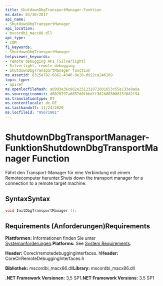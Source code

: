 ```yaml
---
title: ShutdownDbgTransportManager-Funktion
ms.date: 03/30/2017
api_name:
- ShutdownDbgTransportManager
api_location:
- mscordbi_macx86.dll
api_type:
- COM
f1_keywords:
- ShutdownDbgTransportManager
helpviewer_keywords:
- remote debugging API [Silverlight]
- Silverlight, remote debugging
- ShutdownDbgTransportManager function
ms.assetid: 6325a782-6862-4346-8e20-d922ca246169
topic_type:
- apiref
ms.openlocfilehash: a8993a36c082e251231872881653c55e133e8a8a
ms.sourcegitcommit: d8020797a6657d0fbbdff362b80300815f682f94
ms.translationtype: MT
ms.contentlocale: de-DE
ms.lasthandoff: 11/24/2020
ms.locfileid: "95671901"
---
```

# <a name="shutdowndbgtransportmanager-function"></a><span data-ttu-id="aeb78-102">ShutdownDbgTransportManager-Funktion</span><span class="sxs-lookup"><span data-stu-id="aeb78-102">ShutdownDbgTransportManager Function</span></span>

<span data-ttu-id="aeb78-103">Fährt den Transport-Manager für eine Verbindung mit einem Remotecomputer herunter.</span><span class="sxs-lookup"><span data-stu-id="aeb78-103">Shuts down the transport manager for a connection to a remote target machine.</span></span>  
  
## <a name="syntax"></a><span data-ttu-id="aeb78-104">Syntax</span><span class="sxs-lookup"><span data-stu-id="aeb78-104">Syntax</span></span>  
  
```cpp  
void InitDbgTransportManager ();  
```  
  
## <a name="requirements"></a><span data-ttu-id="aeb78-105">Requirements (Anforderungen)</span><span class="sxs-lookup"><span data-stu-id="aeb78-105">Requirements</span></span>  

 <span data-ttu-id="aeb78-106">**Plattformen:** Informationen finden Sie unter [Systemanforderungen](../../get-started/system-requirements.md).</span><span class="sxs-lookup"><span data-stu-id="aeb78-106">**Platforms:** See [System Requirements](../../get-started/system-requirements.md).</span></span>  
  
 <span data-ttu-id="aeb78-107">**Header:** Coreclrremotedebugginginterfaces. h</span><span class="sxs-lookup"><span data-stu-id="aeb78-107">**Header:** CoreClrRemoteDebuggingInterfaces.h</span></span>  
  
 <span data-ttu-id="aeb78-108">**Bibliothek:** mscordbi_macx86.dll</span><span class="sxs-lookup"><span data-stu-id="aeb78-108">**Library:** mscordbi_macx86.dll</span></span>  
  
 <span data-ttu-id="aeb78-109">**.NET Framework Versionen:** 3,5 SP1</span><span class="sxs-lookup"><span data-stu-id="aeb78-109">**.NET Framework Versions:** 3.5 SP1</span></span>

